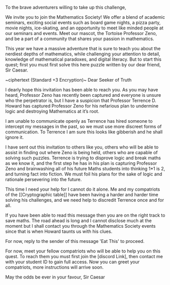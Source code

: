
To the brave adventurers willing to take up this challenge,

We invite you to join the Mathematics Society! We offer a blend of academic seminars, exciting social events such as board game nights, a pizza party, movie nights, ice-skating, and an opportunity to meet like minded people at our seminars and events. Meet our mascot, the Tortoise Professor Zeno, and be a part of a community that shares your passion in mathematics. 

This year we have a massive adventure that is sure to teach you about the nerdiest depths of mathematics, while challenging your attention to detail, knowledge of mathematical paradoxes, and digital literacy. But to start this quest; first you must first solve this here puzzle written by our dear friend, Sir Caesar. 

~ciphertext (Standard +3 Encryption)~
Dear Seeker of Truth

I dearly hope this invitation has been able to reach you. As you may have heard, Professor Zeno has recently been captured and everyone is unsure who the perpetrator is, but I have a suspicion that Professor Terrence D. Howard has captured Professor Zeno for his nefarious plan to  undermine logic and destroying Mathematics at it’s root.

I am unable to communicate openly as Terrence has hired someone to intercept my messages in the past, so we must use more discreet forms of communication. To Terrence I am sure this looks like gibberish and he shall ignore it.

I have sent out this invitation to others like you, others who will be able to assist in finding out where Zeno is being held, others who are capable of solving such puzzles. Terrence is trying to disprove logic and break maths as we know it, and the first step he has in his plan is capturing Professor Zeno and brainwashing all of his future Maths students into thinking 1\*1 is 2, and turning fact into fiction. We must foil his plans for the sake of logic and rationale persevering into the future.

This time I need your help for I cannot do it alone. Me and my compatriots of the [[Cryptographic table]] have been having a harder and harder time solving his challenges, and we need help to discredit Terrence once and for all. 

If you have been able to read this message then you are on the right track to save maths. The road ahead is long and I cannot disclose much at the moment but I shall contact you through the Mathematics Society events since that is when Howard taunts us with his clues.

For now, reply to the sender of this message 'Eat This' to proceed. 

For now, meet your fellow compatriots who will be able to help you on this quest. To reach them you must first join the [discord Link], then contact me with your student ID to gain full access. Now you can greet your compatriots, more instructions will arrive soon. 

May the odds be ever in your favour,
Sir Caesar
